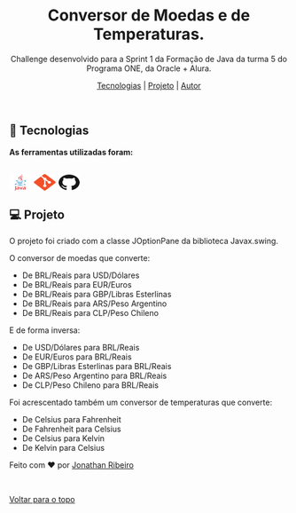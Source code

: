 <h1 align="center">Conversor de Moedas e de Temperaturas.</h1>

<p align="center">
Challenge desenvolvido para a Sprint 1 da Formação de
Java da turma 5 do Programa ONE, da Oracle + Alura. <br/>
</p>

<p align="center">
  <a href="#-tecnologias">Tecnologias</a> | 
  <a href="#-projeto">Projeto</a> | 
  <a href='https://github.com/nathanribeiro05' target='_blank'>Autor</a>
</p>
<br>

## 🚀 Tecnologias

<b>As ferramentas utilizadas foram:</b>
<div style="display: inline_block"><br>
  <img align="center" alt="Davi-Java" height="30" width="40" src="https://raw.githubusercontent.com/devicons/devicon/master/icons/java/java-original-wordmark.svg">
  <img align="center" alt="Davi-Git" height="30" width="40" src="https://raw.githubusercontent.com/devicons/devicon/master/icons/git/git-original.svg">
  <img align="center" alt="Davi-Github" height="30" width="40" src="https://raw.githubusercontent.com/devicons/devicon/master/icons/github/github-original.svg">
</div>

## 💻 Projeto

O projeto foi criado com a classe JOptionPane da biblioteca Javax.swing.

O conversor de moedas que converte:

 - De BRL/Reais para USD/Dólares
 - De BRL/Reais para EUR/Euros
 - De BRL/Reais para GBP/Libras Esterlinas
 - De BRL/Reais para ARS/Peso Argentino
 - De BRL/Reais para CLP/Peso Chileno

E de forma inversa:

 - De USD/Dólares para BRL/Reais
 - De EUR/Euros para BRL/Reais
 - De GBP/Libras Esterlinas para BRL/Reais
 - De ARS/Peso Argentino para BRL/Reais
 - De CLP/Peso Chileno para BRL/Reais

Foi acrescentado também um conversor de temperaturas que converte:

 - De Celsius para Fahrenheit
 - De Fahrenheit para Celsius
 - De Celsius para Kelvin
 - De Kelvin para Celsius

Feito com :heart: por <a href='https://github.com/nathanribeiro05' target='_blank'>Jonathan Ribeiro</a>

&#xa0;

<a href='#top'>Voltar para o topo</a>
